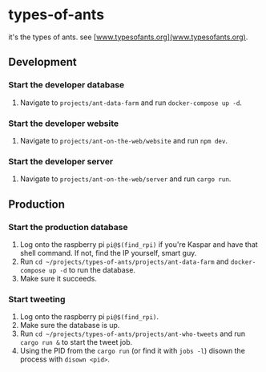 # types-of-ants

it's the types of ants. see [www.typesofants.org](www.typesofants.org).

## Development

### Start the developer database

1. Navigate to `projects/ant-data-farm` and run `docker-compose up -d`.

### Start the developer website

1. Navigate to `projects/ant-on-the-web/website` and run `npm dev`.

### Start the developer server

1. Navigate to `projects/ant-on-the-web/server` and run `cargo run`.

## Production

### Start the production database

1. Log onto the raspberry pi `pi@$(find_rpi)` if you're Kaspar and have that
   shell command. If not, find the IP yourself, smart guy.
1. Run `cd ~/projects/types-of-ants/projects/ant-data-farm` and
   `docker-compose up -d` to run the database.
1. Make sure it succeeds.

### Start tweeting

1. Log onto the raspberry pi `pi@$(find_rpi)`.
1. Make sure the database is up.
1. Run `cd ~/projects/types-of-ants/projects/ant-who-tweets` and run
   `cargo run &` to start the tweet job.
1. Using the PID from the `cargo run` (or find it with `jobs -l`) disown the
   process with `disown <pid>`.

